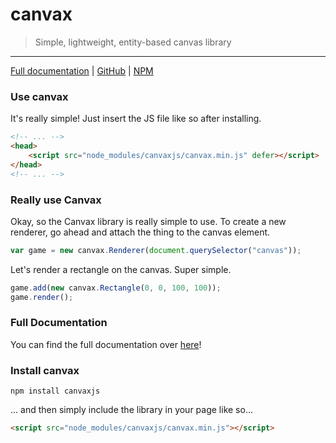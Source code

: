 # canvax
>Simple, lightweight, entity-based canvas library

---

[Full documentation](https://futuristiccake.github.io/canvax/) | [GitHub](https://github.com/FuturisticCake/canvax) | [NPM](https://www.npmjs.com/package/canvaxjs)

### Use canvax

It's really simple! Just insert the JS file like so after installing.

```html
<!-- ... -->
<head>
	<script src="node_modules/canvaxjs/canvax.min.js" defer></script>
</head>
<!-- ... -->
```

### Really use Canvax

Okay, so the Canvax library is really simple to use. To create a new renderer, go ahead and attach the thing to the canvas element.

```javascript
var game = new canvax.Renderer(document.querySelector("canvas"));
```

Let's render a rectangle on the canvas. Super simple.

```javascript
game.add(new canvax.Rectangle(0, 0, 100, 100));
game.render();
```

### Full Documentation

You can find the full documentation over [here](https://futuristiccake.github.io/canvax/)!

### Install canvax

```
npm install canvaxjs
```

... and then simply include the library in your page like so...

```html
<script src="node_modules/canvaxjs/canvax.min.js"></script>
```